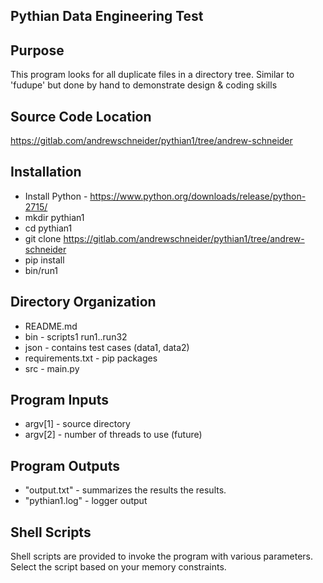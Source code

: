 ## Pythian Data Engineering Test

## Purpose
This program looks for all duplicate files in a directory tree.
Similar to 'fudupe' but done by hand to demonstrate design & coding skills

## Source Code Location
https://gitlab.com/andrewschneider/pythian1/tree/andrew-schneider

## Installation

* Install Python - https://www.python.org/downloads/release/python-2715/
* mkdir pythian1
* cd pythian1
* git clone https://gitlab.com/andrewschneider/pythian1/tree/andrew-schneider
* pip install 
* bin/run1

## Directory Organization
* README.md
* bin  - scripts1 run1..run32
* json - contains test cases (data1, data2)
* requirements.txt - pip packages
* src - main.py 

## Program Inputs
* argv[1] - source directory
* argv[2] - number of threads to use (future)

## Program Outputs
* "output.txt" - summarizes the results the results. 
* "pythian1.log" - logger output

## Shell Scripts
Shell scripts are provided to invoke the program with various parameters. Select the script based on your memory constraints.


